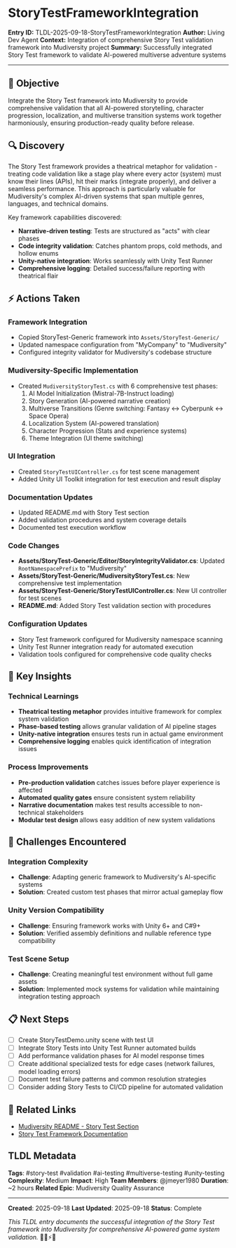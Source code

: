 # StoryTestFrameworkIntegration

**Entry ID:** TLDL-2025-09-18-StoryTestFrameworkIntegration
**Author:** Living Dev Agent
**Context:** Integration of comprehensive Story Test validation framework into Mudiversity project
**Summary:** Successfully integrated Story Test framework to validate AI-powered multiverse adventure systems

---

## 🎯 Objective

Integrate the Story Test framework into Mudiversity to provide comprehensive validation that all AI-powered storytelling, character progression, localization, and multiverse transition systems work together harmoniously, ensuring production-ready quality before release.

## 🔍 Discovery

The Story Test framework provides a theatrical metaphor for validation - treating code validation like a stage play where every actor (system) must know their lines (APIs), hit their marks (integrate properly), and deliver a seamless performance. This approach is particularly valuable for Mudiversity's complex AI-driven systems that span multiple genres, languages, and technical domains.

Key framework capabilities discovered:

- **Narrative-driven testing**: Tests are structured as "acts" with clear phases
- **Code integrity validation**: Catches phantom props, cold methods, and hollow enums
- **Unity-native integration**: Works seamlessly with Unity Test Runner
- **Comprehensive logging**: Detailed success/failure reporting with theatrical flair

## ⚡ Actions Taken

### Framework Integration

- Copied StoryTest-Generic framework into `Assets/StoryTest-Generic/`
- Updated namespace configuration from "MyCompany" to "Mudiversity"
- Configured integrity validator for Mudiversity's codebase structure

### Mudiversity-Specific Implementation

- Created `MudiversityStoryTest.cs` with 6 comprehensive test phases:
  1. AI Model Initialization (Mistral-7B-Instruct loading)
  2. Story Generation (AI-powered narrative creation)
  3. Multiverse Transitions (Genre switching: Fantasy ↔ Cyberpunk ↔ Space Opera)
  4. Localization System (AI-powered translation)
  5. Character Progression (Stats and experience systems)
  6. Theme Integration (UI theme switching)

### UI Integration

- Created `StoryTestUIController.cs` for test scene management
- Added Unity UI Toolkit integration for test execution and result display

### Documentation Updates

- Updated README.md with Story Test section
- Added validation procedures and system coverage details
- Documented test execution workflow

### Code Changes

- **Assets/StoryTest-Generic/Editor/StoryIntegrityValidator.cs**: Updated `RootNamespacePrefix` to "Mudiversity"
- **Assets/StoryTest-Generic/MudiversityStoryTest.cs**: New comprehensive test implementation
- **Assets/StoryTest-Generic/StoryTestUIController.cs**: New UI controller for test scenes
- **README.md**: Added Story Test validation section with procedures

### Configuration Updates

- Story Test framework configured for Mudiversity namespace scanning
- Unity Test Runner integration ready for automated execution
- Validation tools configured for comprehensive code quality checks

## 🧠 Key Insights

### Technical Learnings

- **Theatrical testing metaphor** provides intuitive framework for complex system validation
- **Phase-based testing** allows granular validation of AI pipeline stages
- **Unity-native integration** ensures tests run in actual game environment
- **Comprehensive logging** enables quick identification of integration issues

### Process Improvements

- **Pre-production validation** catches issues before player experience is affected
- **Automated quality gates** ensure consistent system reliability
- **Narrative documentation** makes test results accessible to non-technical stakeholders
- **Modular test design** allows easy addition of new system validations

## 🚧 Challenges Encountered

### Integration Complexity

- **Challenge**: Adapting generic framework to Mudiversity's AI-specific systems
- **Solution**: Created custom test phases that mirror actual gameplay flow

### Unity Version Compatibility

- **Challenge**: Ensuring framework works with Unity 6+ and C#9+
- **Solution**: Verified assembly definitions and nullable reference type compatibility

### Test Scene Setup

- **Challenge**: Creating meaningful test environment without full game assets
- **Solution**: Implemented mock systems for validation while maintaining integration testing approach

## 📋 Next Steps

- [ ] Create StoryTestDemo.unity scene with test UI
- [ ] Integrate Story Tests into Unity Test Runner automated builds
- [ ] Add performance validation phases for AI model response times
- [ ] Create additional specialized tests for edge cases (network failures, model loading errors)
- [ ] Document test failure patterns and common resolution strategies
- [ ] Consider adding Story Tests to CI/CD pipeline for automated validation

## 🔗 Related Links

- [Mudiversity README - Story Test Section](README.md#story-test-validation)
- [Story Test Framework Documentation](Assets/StoryTest-Generic/README.md)

## TLDL Metadata

**Tags**: #story-test #validation #ai-testing #multiverse-testing #unity-testing
**Complexity**: Medium
**Impact**: High
**Team Members**: @jmeyer1980
**Duration**: ~2 hours
**Related Epic**: Mudiversity Quality Assurance

---

**Created**: 2025-09-18
**Last Updated**: 2025-09-18
**Status**: Complete

*This TLDL entry documents the successful integration of the Story Test framework into Mudiversity for comprehensive AI-powered game system validation.* 🧙‍♂️⚡📜
 
 
